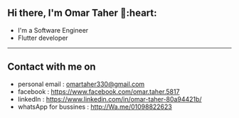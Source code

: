 <h2> Hi there, I'm Omar Taher 👋:heart: </h2>

<!-- <img align='right' src="https://media2.giphy.com/media/qgQUggAC3Pfv687qPC/giphy.gif" style="width:250px;border-radius:50%;">
 -->
- I'm a Software Engineer
- Flutter developer

<hr>



<h2> Contact with me on </h2>




- personal email : omartaher330@gmail.com
- facebook : https://www.facebook.com/omar.taher.5817
- linkedIn : https://www.linkedin.com/in/omar-taher-80a94421b/
- whatsApp for bussines : http://Wa.me/01098822623




 
